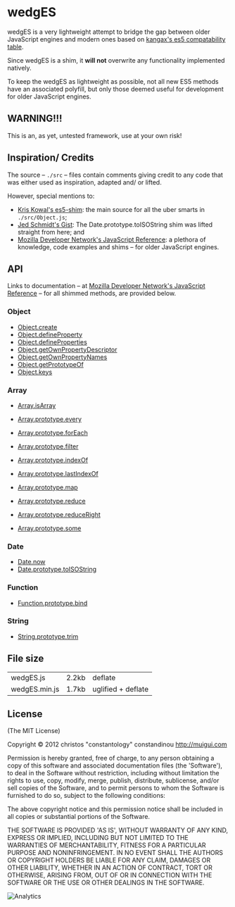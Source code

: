 # wedgES

wedgES is a very lightweight attempt to bridge the gap between older JavaScript engines and modern ones based on [kangax's es5 compatability table](http://kangax.github.com/es5-compat-table/).

Since wedgES is a shim, it **will not** overwrite any functionality implemented natively.

To keep the wedgES as lightweight as possible, not all new ES5 methods have an associated polyfill, but only those deemed useful for development for older JavaScript engines.

## WARNING!!!

This is an, as yet, untested framework, use at your own risk!

## Inspiration/ Credits

The source – `./src` – files contain comments giving credit to any code that was either used as inspiration, adapted and/ or lifted.

However, special mentions to:

- [Kris Kowal's es5-shim](https://github.com/kriskowal/es5-shim): the main source for all the uber smarts in `./src/Object.js`;
- [Jed Schmidt's Gist](https://gist.github.com/1044533): The Date.prototype.toISOString shim was lifted straight from here; and
- [Mozilla Developer Network's JavaScript Reference](https://developer.mozilla.org/en/JavaScript/Reference): a plethora of knowledge, code examples and shims – for older JavaScript engines.

## API
Links to documentation – at [Mozilla Developer Network's JavaScript Reference](https://developer.mozilla.org/en/JavaScript/Reference) – for all shimmed methods, are provided below.

### Object

- [Object.create](https://developer.mozilla.org/en/JavaScript/Reference/Global_Objects/Object/create)
- [Object.defineProperty](https://developer.mozilla.org/en/JavaScript/Reference/Global_Objects/Object/defineProperty)
- [Object.defineProperties](https://developer.mozilla.org/en/JavaScript/Reference/Global_Objects/Object/defineProperties)
- [Object.getOwnPropertyDescriptor](https://developer.mozilla.org/en/JavaScript/Reference/Global_Objects/Object/getOwnPropertyDescriptor)
- [Object.getOwnPropertyNames](https://developer.mozilla.org/en/JavaScript/Reference/Global_Objects/Object/getOwnPropertyNames)
- [Object.getPrototypeOf](https://developer.mozilla.org/en/JavaScript/Reference/Global_Objects/Object/getPrototypeOf)
- [Object.keys](https://developer.mozilla.org/en/JavaScript/Reference/Global_Objects/Object/keys)

### Array

- [Array.isArray](https://developer.mozilla.org/en/JavaScript/Reference/Global_Objects/Array/isArray)

- [Array.prototype.every](https://developer.mozilla.org/en/JavaScript/Reference/Global_Objects/Array/every)
- [Array.prototype.forEach](https://developer.mozilla.org/en/JavaScript/Reference/Global_Objects/Array/forEach)
- [Array.prototype.filter](https://developer.mozilla.org/en/JavaScript/Reference/Global_Objects/Array/filter)
- [Array.prototype.indexOf](https://developer.mozilla.org/en/JavaScript/Reference/Global_Objects/Array/indexOf)
- [Array.prototype.lastIndexOf](https://developer.mozilla.org/en/JavaScript/Reference/Global_Objects/Array/lastIndexOf)
- [Array.prototype.map](https://developer.mozilla.org/en/JavaScript/Reference/Global_Objects/Array/map)
- [Array.prototype.reduce](https://developer.mozilla.org/en/JavaScript/Reference/Global_Objects/Array/reduce)
- [Array.prototype.reduceRight](https://developer.mozilla.org/en/JavaScript/Reference/Global_Objects/Array/reduceRight)
- [Array.prototype.some](https://developer.mozilla.org/en/JavaScript/Reference/Global_Objects/Array/some)

### Date

- [Date.now](https://developer.mozilla.org/en/JavaScript/Reference/Global_Objects/Date/now)
- [Date.prototype.toISOString](https://developer.mozilla.org/en/JavaScript/Reference/Global_Objects/Date/toISOString)

### Function

- [Function.prototype.bind](https://developer.mozilla.org/en/JavaScript/Reference/Global_Objects/Function/bind)

### String

- [String.prototype.trim](https://developer.mozilla.org/en/JavaScript/Reference/Global_Objects/String/Trim)

## File size

<table border="0" cellpadding="0" cellspacing="0">
	<tbody>
		<tr><td>wedgES.js</td><td>2.2kb</td><td>deflate</td>
		<tr><td>wedgES.min.js</td><td>1.7kb</td><td>uglified + deflate</td>
	</tbody>
</table>

## License

(The MIT License)

Copyright &copy; 2012 christos "constantology" constandinou http://muigui.com

Permission is hereby granted, free of charge, to any person obtaining a copy of this software and associated documentation files (the 'Software'), to deal in the Software without restriction, including without limitation the rights to use, copy, modify, merge, publish, distribute, sublicense, and/or sell copies of the Software, and to permit persons to whom the Software is furnished to do so, subject to the following conditions:

The above copyright notice and this permission notice shall be included in all copies or substantial portions of the Software.

THE SOFTWARE IS PROVIDED 'AS IS', WITHOUT WARRANTY OF ANY KIND, EXPRESS OR IMPLIED, INCLUDING BUT NOT LIMITED TO THE WARRANTIES OF MERCHANTABILITY, FITNESS FOR A PARTICULAR PURPOSE AND NONINFRINGEMENT. IN NO EVENT SHALL THE AUTHORS OR COPYRIGHT HOLDERS BE LIABLE FOR ANY CLAIM, DAMAGES OR OTHER LIABILITY, WHETHER IN AN ACTION OF CONTRACT, TORT OR OTHERWISE, ARISING FROM, OUT OF OR IN CONNECTION WITH THE SOFTWARE OR THE USE OR OTHER DEALINGS IN THE SOFTWARE.

![Analytics](https://ga-beacon.appspot.com/UA-15072756-2/constantology/wedgES/readme)
